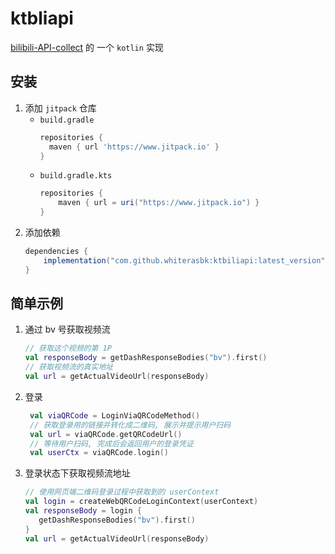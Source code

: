 # ktbliapi
[bilibili-API-collect](https://github.com/SocialSisterYi/bilibili-API-collect) 的 一个 `kotlin` 实现

## 安装
1. 添加 `jitpack` 仓库
   - `build.gradle`
      ```groovy
      repositories {
        maven { url 'https://www.jitpack.io' }
      }
      ```
   - `build.gradle.kts`
      ```groovy
      repositories {
          maven { url = uri("https://www.jitpack.io") }
      }
      ```
2. 添加依赖
   ```groovy
   dependencies {
       implementation("com.github.whiterasbk:ktbiliapi:latest_version")
   }
   ```

## 简单示例

1. 通过 bv 号获取视频流

    ```kotlin
    // 获取这个视频的第 1P
    val responseBody = getDashResponseBodies("bv").first()
    // 获取视频流的真实地址
    val url = getActualVideoUrl(responseBody)
    ```

2. 登录
    ```kotlin
     val viaQRCode = LoginViaQRCodeMethod()
     // 获取登录用的链接并转化成二维码, 展示并提示用户扫码
     val url = viaQRCode.getQRCodeUrl()
     // 等待用户扫码, 完成后会返回用户的登录凭证
     val userCtx = viaQRCode.login()
    ```
   
3. 登录状态下获取视频流地址
   ```kotlin
   // 使用网页端二维码登录过程中获取到的 userContext
   val login = createWebQRCodeLoginContext(userContext)
   val responseBody = login {
      getDashResponseBodies("bv").first()
   }
   val url = getActualVideoUrl(responseBody)
   ```
